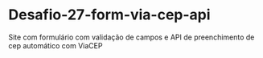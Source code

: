 # Desafio-27-form-via-cep-api
Site com formulário com validação de campos e API de preenchimento de cep automático com ViaCEP
